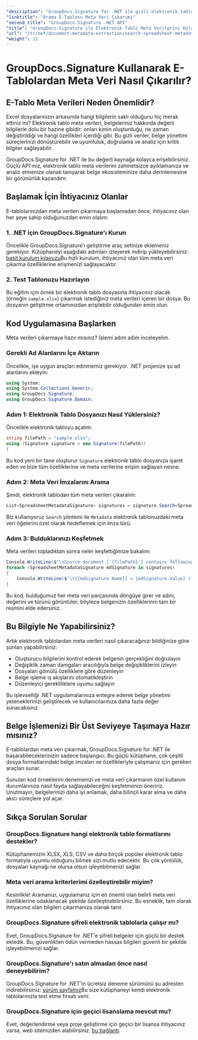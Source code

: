```yaml
---
"description": "GroupDocs.Signature for .NET ile gizli elektronik tablo verilerinizin kilidini açın. Belge yönetimini ve karar vermeyi iyileştirmek için meta verileri zahmetsizce çıkarın."
"linktitle": "Arama E-Tablosu Meta Veri Çıkarımı"
"second_title": "GroupDocs.Signature .NET API"
"title": "GroupDocs.Signature ile Elektronik Tablo Meta Verilerini Kolayca Çıkarın"
"url": "/tr/net/document-metadata-extraction/search-spreadsheet-metadata-extraction/"
"weight": 13
---
```


# GroupDocs.Signature Kullanarak E-Tablolardan Meta Veri Nasıl Çıkarılır?

## E-Tablo Meta Verileri Neden Önemlidir?

Excel dosyalarınızın arkasında hangi bilgilerin saklı olduğunu hiç merak ettiniz mi? Elektronik tablo meta verileri, belgeleriniz hakkında değerli bilgilerle dolu bir hazine gibidir: onları kimin oluşturduğu, ne zaman değiştirildiği ve hangi özellikleri içerdiği gibi. Bu gizli veriler, belge yönetimi süreçlerinizi dönüştürebilir ve uyumluluk, doğrulama ve analiz için kritik bilgiler sağlayabilir.

GroupDocs.Signature for .NET ile bu değerli kaynağa kolayca erişebilirsiniz. Güçlü API'miz, elektronik tablo meta verilerini zahmetsizce ayıklamanıza ve analiz etmenize olanak tanıyarak belge ekosisteminize daha derinlemesine bir görünürlük kazandırır.

## Başlamak İçin İhtiyacınız Olanlar

E-tablolarınızdan meta verileri çıkarmaya başlamadan önce, ihtiyacınız olan her şeye sahip olduğunuzdan emin olalım:

### 1. .NET için GroupDocs.Signature'ı Kurun

Öncelikle GroupDocs.Signature'ı geliştirme araç setinize eklemeniz gerekiyor. Kütüphaneyi aşağıdaki adımları izleyerek indirip yükleyebilirsiniz: [basit kurulum kılavuzu](https://tutorials.groupdocs.com/signature/net/)Bu hızlı kurulum, ihtiyacınız olan tüm meta veri çıkarma özelliklerine erişmenizi sağlayacaktır.

### 2. Test Tablonuzu Hazırlayın

Bu eğitim için örnek bir elektronik tablo dosyasına ihtiyacınız olacak (örneğin `sample.xlsx`) çıkarmak istediğiniz meta verileri içeren bir dosya. Bu dosyanın geliştirme ortamınızdan erişilebilir olduğundan emin olun.

## Kod Uygulamasına Başlarken

Meta verileri çıkarmaya hazır mısınız? İşlemi adım adım inceleyelim.

### Gerekli Ad Alanlarını İçe Aktarın

Öncelikle, işe uygun araçları edinmemiz gerekiyor. .NET projenize şu ad alanlarını ekleyin:

```csharp
using System;
using System.Collections.Generic;
using GroupDocs.Signature;
using GroupDocs.Signature.Domain;
```

### Adım 1: Elektronik Tablo Dosyanızı Nasıl Yüklersiniz?

Öncelikle elektronik tabloyu açalım:

```csharp
string filePath = "sample.xlsx";
using (Signature signature = new Signature(filePath))
{
```

Bu kod yeni bir tane oluşturur `Signature` elektronik tablo dosyanıza işaret eden ve bize tüm özelliklerine ve meta verilerine erişim sağlayan nesne.

### Adım 2: Meta Veri İmzalarını Arama

Şimdi, elektronik tablodan tüm meta verileri çıkaralım:

```csharp
List<SpreadsheetMetadataSignature> signatures = signature.Search<SpreadsheetMetadataSignature>(SignatureType.Metadata);
```

Biz kullanıyoruz `Search` yöntemi ile `Metadata` elektronik tablonuzdaki meta veri öğelerini özel olarak hedeflemek için imza türü.

### Adım 3: Bulduklarınızı Keşfetmek

Meta verileri topladıktan sonra neler keşfettiğimize bakalım:

```csharp
Console.WriteLine($"\nSource document ['{filePath}'] contains following signatures.");
foreach (SpreadsheetMetadataSignature mdSignature in signatures)
{
    Console.WriteLine($"\t[{mdSignature.Name}] = {mdSignature.Value} ({mdSignature.Type})");
}
```

Bu kod, bulduğumuz her meta veri parçasında döngüye girer ve adını, değerini ve türünü görüntüler; böylece belgenizin özelliklerinin tam bir resmini elde edersiniz.

## Bu Bilgiyle Ne Yapabilirsiniz?

Artık elektronik tablolardan meta verileri nasıl çıkaracağınızı bildiğinize göre şunları yapabilirsiniz:

- Oluşturucu bilgilerini kontrol ederek belgenin gerçekliğini doğrulayın
- Değişiklik zaman damgaları aracılığıyla belge değişikliklerini izleyin
- Dosyaları gömülü özelliklere göre düzenleyin
- Belge işleme iş akışlarını otomatikleştirin
- Düzenleyici gerekliliklere uyumu sağlayın

Bu işlevselliği .NET uygulamalarınıza entegre ederek belge yönetimi yeteneklerinizi geliştirecek ve kullanıcılarınıza daha fazla değer sunacaksınız.

## Belge İşlemenizi Bir Üst Seviyeye Taşımaya Hazır mısınız?

E-tablolardan meta veri çıkarmak, GroupDocs.Signature for .NET ile başarabileceklerinizin sadece başlangıcı. Bu güçlü kütüphane, çok çeşitli dosya formatlarındaki belge imzaları ve özellikleriyle çalışmanız için gereken araçları sunar.

Sunulan kod örneklerini denemenizi ve meta veri çıkarmanın özel kullanım durumlarınıza nasıl fayda sağlayabileceğini keşfetmenizi öneririz. Unutmayın, belgelerinizi daha iyi anlamak, daha bilinçli karar alma ve daha akıcı süreçlere yol açar.

## Sıkça Sorulan Sorular

### GroupDocs.Signature hangi elektronik tablo formatlarını destekler?

Kütüphanemizin XLSX, XLS, CSV ve daha birçok popüler elektronik tablo formatıyla uyumlu olduğunu bilmek sizi mutlu edecektir. Bu çok yönlülük, dosyaları kaynağı ne olursa olsun işleyebilmenizi sağlar.

### Meta veri arama kriterlerimi özelleştirebilir miyim?

Kesinlikle! Aramanızı, uygulamanız için en önemli olan belirli meta veri özelliklerine odaklanacak şekilde özelleştirebilirsiniz. Bu esneklik, tam olarak ihtiyacınız olan bilgileri çıkarmanıza olanak tanır.

### GroupDocs.Signature şifreli elektronik tablolarla çalışır mı?

Evet, GroupDocs.Signature for .NET'e şifreli belgeler için güçlü bir destek ekledik. Bu, güvenlikten ödün vermeden hassas bilgileri güvenli bir şekilde işleyebilmenizi sağlar.

### GroupDocs.Signature'ı satın almadan önce nasıl deneyebilirim?

GroupDocs.Signature for .NET'in ücretsiz deneme sürümünü şu adresten indirebilirsiniz: [sürüm sayfamız](https://releases.groupdocs.com/)Bu size kütüphaneyi kendi elektronik tablolarınızla test etme fırsatı verir.

### GroupDocs.Signature için geçici lisanslama mevcut mu?

Evet, değerlendirme veya proje geliştirme için geçici bir lisansa ihtiyacınız varsa, web sitemizden alabilirsiniz. [bu bağlantı](https://purchase.groupdocs.com/temporary-license/).